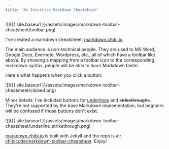 ```yaml
---
title: "An Intuitive Markdown Cheatsheet"
---
```


![]({{ site.baseurl }}/assets/images/markdown-toolbar-cheatsheet/toolbar.png)

I've created a markdown cheatsheet: [markdown.chibi.io](http://chibicode.github.io/markdown-toolbar-cheatsheet).

The main audience is non-technical people. They are used to MS Word, Google Docs, Evernote, Wordpress, etc., all of which have a toolbar like above. By showing a mapping from a toolbar icon to the corresponding markdown syntax, people will be able to learn Markdown faster.

Here's what happens when you click a button:

![]({{ site.baseurl }}/assets/images/markdown-toolbar-cheatsheet/clicked.png)

Minor details: I've included buttons for <u>underlines</u> and <del>strikethroughs</del>. They're not supported by the base Markdown implementation, but beginnrs will be confused if those buttons don't exist.

![]({{ site.baseurl }}/assets/images/markdown-toolbar-cheatsheet/underline_strikethrough.png)

[markdown.chibi.io](http://chibicode.github.io/markdown-toolbar-cheatsheet) is built with Jekyll and the repo is at: [chibicode/markdown-toolbar-cheatsheet](https://github.com/chibicode/markdown-toolbar-cheatsheet). Enjoy!
